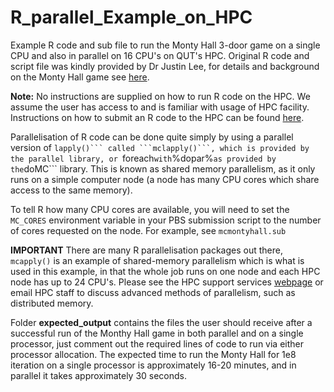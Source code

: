 # R_parallel_Example_on_HPC
Example R code and sub file to run the Monty Hall 3-door game on a single CPU and also in parallel on 16 CPU's on QUT's HPC. Original R code and script file was kindly provided by Dr Justin Lee, for details and background on the Monty Hall game see [here](https://en.wikipedia.org/wiki/Monty_Hall_problem).

**Note:** No instructions are supplied on how to run R code on the HPC. We assume the user has access to and is familiar with usage of HPC facility. Instructions on how to submit an R code to the HPC can be found [here](https://gist.github.com/brfitzpatrick/132cedf8206ef45abe41f3552819a909).

Parallelisation of R code can be done quite simply by using a parallel version of ``lapply()``` called ```mclapply()```, which is provided by the parallel library, or ``foreach``` with ```%dopar%``` as provided by the ```doMC``` library. This is known as shared memory parallelism, as it only runs on a simple computer node (a node has many CPU cores which share access to the same memory).

To tell R how many CPU cores are available, you will need to set the ```MC_CORES``` environment variable in your PBS submission script to the number of cores requested on the node. For example, see ```mcmontyhall.sub```


**IMPORTANT** There are many R parallelisation packages out there, ```mcapply()``` is an example of shared-memory parallelism which is what is used in this example, in that the whole job runs on one node and each HPC node has up to 24 CPU's. Please see the HPC support services [webpage](http://www.itservices.qut.edu.au/researchteaching/hpc/) or email HPC staff to discuss advanced methods of parallelism, such as distributed memory. 

Folder **expected_output** contains the files the user should receive after a successful run of the Monthy Hall game in both parallel and on a single processor, just comment out the required lines of code to run via either processor allocation. The expected time to run the Monty Hall for 1e8 iteration on a single processor is approximately 16-20 minutes, and in parallel it takes approximately 30 seconds.
